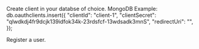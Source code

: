 Create client in your databse of choice.
MongoDB Example:
	db.oauthclients.insert({
  		"clientId": "client-1",
  		"clientSecret": "qlwdkdj4fr9dcjk139idfok34k-23rdsfcf-13wdsadk3mnS",
  		"redirectUri": "",
	});

Register a user.
	